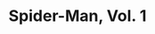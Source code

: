 ---
title: "Spider-Man, Vol. 1"
issue: 10A
issue_nr: 10
full_title: "Perceptions, Part 3"
subtitle: ""
story_arc: Perceptions
crossover: ""
variant: A
publisher: Marvel Comics
creators: 
  - Todd McFarlane
release_date: "Mar 19, 1991"
release_year: 1991
genre:
  - Action
  - Adventure
  - Super-Heroes
format: Comic
pages: 32
signed_by: ""
price: 1.75
---
